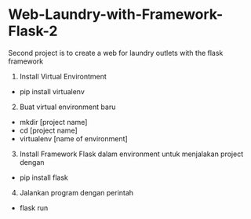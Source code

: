 # Web-Laundry-with-Framework-Flask-2
Second project is to create a web for laundry outlets with the flask framework

1. Install Virtual Environtment
- pip install virtualenv
2. Buat virtual environment baru
- mkdir [project name]
- cd [project name]
- virtualenv [name of environment]
3. Install Framework Flask dalam environment untuk menjalakan project dengan
- pip install flask
4. Jalankan program dengan perintah
- flask run
